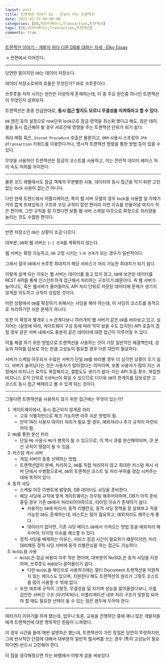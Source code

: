 ```yaml
---
layout: post
title: 트랜잭션 이야기 02 - 만능이 아닌 트랜잭션
date: 2022-01-23 00:00:00
categories: [DB,데이터베이스,Transaction,트랜잭션]
tags: [DB,데이터베이스,Transaction,트랜잭션]
comments: true
---
```


[트랜잭션 이야기 - 개발자 마다 다른 DB를 대하는 자세 · Elky Essay](https://elky84.github.io/2020/02/07/db_transaction/)

→ 전편에서 이어진다.

---

당연한 말이지만 `DB`는 데이터 저장소다.

데이터 저장소로써의 효율은 무엇인가? 바로 쓰루풋이다.

쓰루풋을 저하 시키는 원인은 다양하게 존재하는데, 이 중 주요 원인중 하나인 트랜잭션이 무엇인지 살펴보자.

트랜잭션은 종종 언급한대로, **동시 접근 할지도 모르니 무결성을 지켜줘라고 할 수 있다.**

`DB` 엔진 등의 설정으로 row단위 lock으로 잠금 영역을 최소화 했다고 해도, 많은 테이블을 동시 접근해야 될 경우 서로간에 영향을 주는 트랜잭션 단위가 되기 쉽다.

쿼리 매핑 혹은, `Stored Procedure` 호출은 물론이고, `ORM` 사용시 스프링의 `JPA` `@Transaction` 키워드를 이용한다거나, 명시적 트랜잭션 명령을 통한 방법 등이 있을 수 있다.

무엇을 사용하던 트랜잭션은 잠금의 코스트를 사용하고, 이는 전반적 데이터 베이스 처리 속도 저하를 의미한다.

---

물론 코드 레벨에서도 잠금 객체의 무분별한 사용, 데이터의 동시 접근을 막기 위한 고민없는 lock 사용이 없는건 아니다.

다만 현재 트렌드에서 어플리케이션, 특히 웹 서버 모델의 경우 lock을 사용할 일 자체가 거의 없게 프레임워크 구조와 코딩 규칙이 잡힌 편이라 이런 이슈를 만들어낼 여지가 적은 편이며, 그런 규칙을 잘 지켰다면 보통 웹 서버 스케일 아웃으로 확장으로 처리량을 늘리는 것도 수월한 편이다.

---

반면 저장소인 `DB`는 상황이 조금 다르다.

대부분, `DB`와 웹 서버는 `1:1 관계`를 계획하지 않는다.

웹 서버는 확장 가능하고, `DB` 고정 시키는 `1:N 관계`가 되는 경우가 일반적이다.

그래서 결국 `DB`에서 쓰루풋 최대치가 해당 서비스가 처리 가능한 최대치가 되기 쉽다.

이렇게 설계 되는 이유는 웹 서버는 데이터를 들고 있지 않고, `DB`에 보관된 데이터를 REST API를 통해 인스턴트하게 접근해서 처리하는 구조이기 떄문이다. 즉 웹 서버가 늘어나도, 혹은 웹서버가 줄어들어도 API 처리 단위로 저장된 데이터에 문제가 생기지 않게끔 의도하고 규칙이 성립된 것이다.

이런 상황에서 `DB`를 확장하기 위해서는 샤딩을 해야 하는데, 이 샤딩의 코스트를 동적으로 처리하기란 쉬운 문제가 아니다.

또한 이 확장과 별개로 `1:N` 관계다보니 여러개의 웹 서버가 같은 `DB`를 바라보고 있고, 심지어는 (설정에 따라, 게이트웨이 구성 등에 따라 막아 놨을 수도 있지만) API 호출이 겹칠 경우 같은 서버 내에서도 충분히 같은 데이터에 대한 접근이 이루어질 수 있다.

이를 해결 하기 위한 방법으로 트랜잭션을 사용하는 것이 가장 일반적인 해결책인데, 성능의 저하를 담보로 하는 만큼 고성능이 필요할 경우 다른 대안이 필요하다. 

서버가 스케일 아웃되서 수많은 서버가 단일 `DB`를 바라볼 경우 더 심각한 상황이 오기 쉽다. 서버가 늘어났다는 것은 사용자가 많아졌다는 의미이며, 보통 사용자가 많아 지는 과정에서 비지니스 로직도 복잡해지고, 결합도도 생기기 쉽다. 이는 API 호출 횟수, 복잡한 비지니스 로직 단위로 `트랜잭션`이 묶일 수 있으므로 더더욱 `DB`의 한계치를 담보로한 고 코스트 동시 접근 배제라고 볼 수 있게 되는 것이다.

---

그렇다면 트랜잭션을 사용하지 않기 위한 접근에는 무엇이 있는가?

1. 게이트웨이에서, 동시 접근되지 않게끔 처리
    - 고유 식별자만으로 체크 가능하면 아주 쉬운 방법이 됨.
    - 만약 여러 사용자 데이터 처리가 필요 할 경우, 예외처리나 추가 규칙이 마련되어야 함.
2. `MQ`를 통한 분산 처리
    - 단일 `MQ` 사용시 `MQ`가 병목이 될 수 있으므로, 이 역시 큐를 분산해야되며, 큐 분산 규칙이 쟁점이 될 수 있음.
3. 커스텀 캐시 서버
    - 게임 서버가 종종 선택하는 방법.
    - 트랜잭션없이 분배, 처리하고, `DB`를 직접 처리하지 않고 최대한 커스텀 캐시 서버 단에서 수행함으로써, `DB`의 트랜잭션 코스트 및 처리 부하를 경감 시켜주는 데에 목적이 있다.
4. 동적 샤딩
    - 스케일 아웃 이벤트에 발맞춰, DB 데이터도 샤딩을 준비한다.
    - 해당 샤딩에 규칙에 맞게 게이트웨이는 라우팅 해주어야하며, DB가 아직 준비 중일 경우 기존 `DB`에서 처리되어야하므로, 타이밍 이슈가 존재하기 쉽다.
        - 사용하는 `DB`에 따라서, 동적 리밸런싱, 동적 샤딩 정책을 잘 살펴보고 적용 가능한 `DB`도 존재하는데, 테스트는 많이 필요하고, 예외처리도 해주는게 좋다.
        - 데이터가 없다면, 기존 샤딩 베이스 `DB`에서 가져오는 방법 등을 예외처리 해두어야, 타이밍 이슈를 해소할 수 있다.
    - 정적 샤딩을 배제하는 이유는, 서비스 점검 시간이 필요하기 떄문이지만, 미리 대비해둔 정적 샤딩 서버에 동적 리밸런싱을 하는 접근도 가능하다.
5. `NoSQL`을 사용
    - `NoSQL`은 잠금 비용이 아주 작은 편이며, 대부분의 NoSQL은 동적 샤딩을 지원하며, 쓰루풋도 `RDB`보다 끌어올리기 쉽다.
        - 다만 `NoSQL`을 메인으로 사용하기에는 멀티 Document 트랜잭션을 지원하지 않는 케이스도 있으며, 지원한다 해도 트랜잭션의 원리가 그렇듯 코스트를 많이 사용할 수 밖에 없다.
    - 또한 애초에 규칙이 그렇듯, 무결성을 덜 지키며 성능을 끌어올렸다보니, 이를 감안한 서버간 구조 (아키텍쳐)나, 어플리케이션 내부 처리 구조가 뒷받침 되어야 할 때도 필요한 선택이 될 수 있는 점은 염두에 두어야 한다.

---

여러가지 이야기를 하게 됐는데, 업무나 토론, 교육을 진행하던 중에 꽤나 많은 개발자들에게 트랜잭션에 대한 맹목적인 믿음이 느껴졌다.

이 경우 시간을 들여 매번 설명하곤 했는데, 트랜잭션이 가진 장점은 당연히 뚜렷하지만, 그에 반사적인 단점에 대해서 대부분의 일반적 웹서버를 쓰는 경우 (특히 고성능이 필요하다면) 반드시 고민해야 한다. 

이 점을 생각해줬으면 하는 바램에서 이렇게 글을 써보았다.